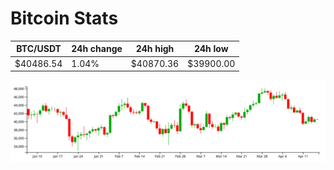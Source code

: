 # Bitcoin Stats

BTC/USDT|24h change|24h high|24h low|
|---|---|---|---|
|$40486.54|1.04%|$40870.36|$39900.00|

<img src="./chart.svg">
